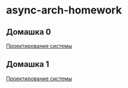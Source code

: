 # async-arch-homework

## Домашка 0
[Проектирование системы](https://miro.com/app/board/o9J_lohQgqo=/)

## Домашка 1
[Проектирование системы](https://miro.com/app/board/o9J_lnuKKa0=/?invite_link_id=837688511741)
